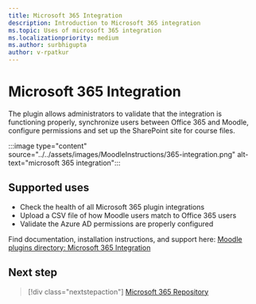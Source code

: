 ```yaml
---
title: Microsoft 365 Integration
description: Introduction to Microsoft 365 integration
ms.topic: Uses of microsoft 365 integration
ms.localizationpriority: medium
ms.author: surbhigupta
author: v-rpatkur
---
```


# Microsoft 365 Integration

The plugin allows administrators to validate that the integration is functioning properly, synchronize users between Office 365 and Moodle, configure permissions and set up the SharePoint site for course files.

:::image type="content" source="../../assets/images/MoodleInstructions/365-integration.png" alt-text="microsoft 365 integration":::

## Supported uses

* Check the health of all Microsoft 365 plugin integrations
* Upload a CSV file of how Moodle users match to Office 365 users
* Validate the Azure AD permissions are properly configured

Find documentation, installation instructions, and support here:
[Moodle plugins directory: Microsoft 365 Integration](https://moodle.org/plugins/local_o365)

## Next step

> [!div class="nextstepaction"]
> [Microsoft 365 Repository](/teamblog)



